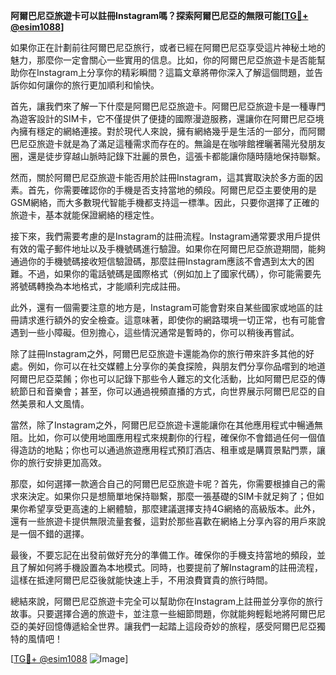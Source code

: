 **阿爾巴尼亞旅遊卡可以註冊Instagram嗎？探索阿爾巴尼亞的無限可能[[TG💪+ @esim1088](https://t.me/s/esim1088)]**

如果你正在計劃前往阿爾巴尼亞旅行，或者已經在阿爾巴尼亞享受這片神秘土地的魅力，那麼你一定會關心一些實用的信息。比如，你的阿爾巴尼亞旅遊卡是否能幫助你在Instagram上分享你的精彩瞬間？這篇文章將帶你深入了解這個問題，並告訴你如何讓你的旅行更加順利和愉快。

首先，讓我們來了解一下什麼是阿爾巴尼亞旅遊卡。阿爾巴尼亞旅遊卡是一種專門為遊客設計的SIM卡，它不僅提供了便捷的國際漫遊服務，還讓你在阿爾巴尼亞境內擁有穩定的網絡連接。對於現代人來說，擁有網絡幾乎是生活的一部分，而阿爾巴尼亞旅遊卡就是為了滿足這種需求而存在的。無論是在咖啡館裡曬著陽光發朋友圈，還是徒步穿越山脈時記錄下壯麗的景色，這張卡都能讓你隨時隨地保持聯繫。

然而，關於阿爾巴尼亞旅遊卡能否用於註冊Instagram，這其實取決於多方面的因素。首先，你需要確認你的手機是否支持當地的頻段。阿爾巴尼亞主要使用的是GSM網絡，而大多數現代智能手機都支持這一標準。因此，只要你選擇了正確的旅遊卡，基本就能保證網絡的穩定性。

接下來，我們需要考慮的是Instagram的註冊流程。Instagram通常要求用戶提供有效的電子郵件地址以及手機號碼進行驗證。如果你在阿爾巴尼亞旅遊期間，能夠通過你的手機號碼接收短信驗證碼，那麼註冊Instagram應該不會遇到太大的困難。不過，如果你的電話號碼是國際格式（例如加上了國家代碼），你可能需要先將號碼轉換為本地格式，才能順利完成註冊。

此外，還有一個需要注意的地方是，Instagram可能會對來自某些國家或地區的註冊請求進行額外的安全檢查。這意味著，即使你的網路環境一切正常，也有可能會遇到一些小障礙。但別擔心，這些情況通常是暫時的，你可以稍後再嘗試。

除了註冊Instagram之外，阿爾巴尼亞旅遊卡還能為你的旅行帶來許多其他的好處。例如，你可以在社交媒體上分享你的美食探險，與朋友們分享你品嚐到的地道阿爾巴尼亞菜餚；你也可以記錄下那些令人難忘的文化活動，比如阿爾巴尼亞的傳統節日和音樂會；甚至，你可以通過視頻直播的方式，向世界展示阿爾巴尼亞的自然美景和人文風情。

當然，除了Instagram之外，阿爾巴尼亞旅遊卡還能讓你在其他應用程式中暢通無阻。比如，你可以使用地圖應用程式來規劃你的行程，確保你不會錯過任何一個值得造訪的地點；你也可以通過旅遊應用程式預訂酒店、租車或是購買景點門票，讓你的旅行安排更加高效。

那麼，如何選擇一款適合自己的阿爾巴尼亞旅遊卡呢？首先，你需要根據自己的需求來決定。如果你只是想簡單地保持聯繫，那麼一張基礎的SIM卡就足夠了；但如果你希望享受更高速的上網體驗，那麼建議選擇支持4G網絡的高級版本。此外，還有一些旅遊卡提供無限流量套餐，這對於那些喜歡在網絡上分享內容的用戶來說是一個不錯的選擇。

最後，不要忘記在出發前做好充分的準備工作。確保你的手機支持當地的頻段，並且了解如何將手機設置為本地模式。同時，也要提前了解Instagram的註冊流程，這樣在抵達阿爾巴尼亞後就能快速上手，不用浪費寶貴的旅行時間。

總結來說，阿爾巴尼亞旅遊卡完全可以幫助你在Instagram上註冊並分享你的旅行故事。只要選擇合適的旅遊卡，並注意一些細節問題，你就能夠輕鬆地將阿爾巴尼亞的美好回憶傳遞給全世界。讓我們一起踏上這段奇妙的旅程，感受阿爾巴尼亞獨特的風情吧！

[[TG💪+ @esim1088](https://t.me/s/esim1088) ![Image](https://i.postimg.cc/4NQfJmqS/Snipaste-2025-05-13-00-14-12.png)]